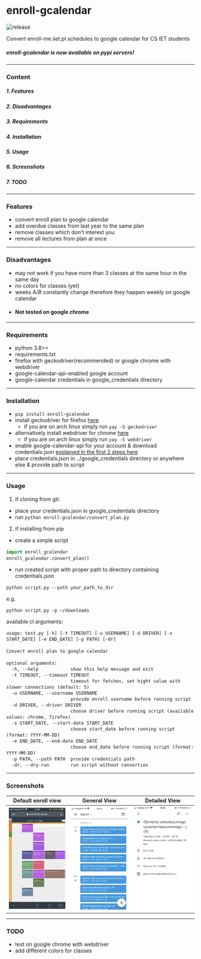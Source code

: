 # enroll-gcalendar
![release](https://img.shields.io/github/v/release/hoob3rt/enroll-calendar)&nbsp;

Convert enroll-me.iiet.pl schedules to google calendar for CS IET students
##### enroll-gcalendar is now available on pypi servers!
---
### Content
##### 1. Features
##### 2. Disadvantages
##### 3. Requirements
##### 4. Installation
##### 5. Usage
##### 6. Screenshots
##### 7. TODO
---
### Features
* convert enroll plan to google calendar
* add overdue classes from last year to the same plan
* remove classes which don't interest you
* remove all lectures from plan at once
---
### Disadvantages
* may not work if you have more than 3 classes at the same hour in the same day
* no colors for classes (yet)
* weeks A/B constantly change therefore they happen weekly on google calendar
* #### Not tested on google chrome
---
### Requirements
* python 3.8>=
* requirements.txt
* firefox with geckodriver(recommended) or google chrome with webdriver
* google-calendar-api-enabled google account
* google-calendar credentials in google_credentials directory
---
### Installation
* ```pip install enroll-gcalendar ```
* install geckodriver for firefox [here](https://github.com/mozilla/geckodriver/releases)
    * if you are on arch linux simply run ```yay -S geckodriver```
* alternatively install webdriver for chrome [here](https://chromedriver.chromium.org/downloads)
    * if you are on arch linux simply run ```yay -S webdriver```
* enable google-calendar-api for your account & download credentials.json
  [explained in the first 2 steps here](https://dev.to/megazear7/google-calendar-api-integration-made-easy-2a68)
* place credentials.json in ../google_credentials directory or anywhere else & provide path to script
---
### Usage
1. if cloning from git:
* place your credentials.json in google_credentials directory
* run ```python enroll-gcalendar/convert_plan.py```
2. if installing from pip
* create a simple script
```python
import enroll_gcalendar
enroll_gcalendar.convert_plan()
```
* run created script with proper path to directory containing credentials.json
```console
python script.py --path your_path_to_dir
```
e.g.
```console
python script.py -p ~/downloads
```

available cl arguments:
````
usage: test.py [-h] [-t TIMEOUT] [-u USERNAME] [-d DRIVER] [-s START_DATE] [-e END_DATE] [-p PATH] [-dr]

Convert enroll plan to google calendar

optional arguments:
  -h, --help            show this help message and exit
  -t TIMEOUT, --timeout TIMEOUT
                        timeout for fetches, set hight value with slower connections (default: 5)
  -u USERNAME, --username USERNAME
                        provide enroll username before running script
  -d DRIVER, --driver DRIVER
                        choose driver before running script (available values: chrome, firefox)
  -s START_DATE, --start-date START_DATE
                        choose start_date before running script (format: YYYY-MM-DD)
  -e END_DATE, --end-date END_DATE
                        choose end_date before running script (format: YYYY-MM-DD)
  -p PATH, --path PATH  provide credentials path
  -dr, --dry-run        run script without convertion
````
---
### Screenshots
Default enroll view             |  General View         | Detailed View
:-------------------------:|:-------------------------:|:--------:
![default](./screens/enroll.jpg)  |  ![general](./screens/general_view.jpg) | ![detailed](./screens/detailed_view.jpg)
---
### TODO
* test on google chrome with webdriver
* add different colors for classes
